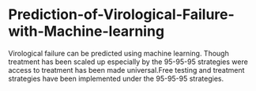 # Prediction-of-Virological-Failure-with-Machine-learning
Virological failure can be predicted using machine learning. Though treatment has been scaled up especially by the 95-95-95 strategies were access to treatment has been made universal.Free testing and treatment strategies have been implemented under the 95-95-95 strategies. 
